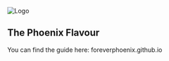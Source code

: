 ![Logo](/Pictures/tpf_logo.png)

## The Phoenix Flavour

You can find the guide here: foreverphoenix.github.io
